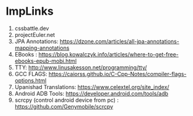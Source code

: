 # ImpLinks

1. cssbattle.dev
2. projectEuler.net
3. JPA Annotations: https://dzone.com/articles/all-jpa-annotations-mapping-annotations
4. EBooks : https://blog.kowalczyk.info/articles/where-to-get-free-ebooks-epub-mobi.html
5. TTY: http://www.linusakesson.net/programming/tty/
6. GCC FLAGS: https://caiorss.github.io/C-Cpp-Notes/compiler-flags-options.html
7. Upanishad Translations: https://www.celextel.org/site_index/
8. Android ADB Tools: https://developer.android.com/tools/adb
9. scrcpy (control android device from pc) : https://github.com/Genymobile/scrcpy
